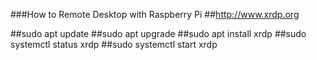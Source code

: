 ###How to Remote Desktop with Raspberry Pi
##http://www.xrdp.org

##sudo apt update
##sudo apt upgrade
##sudo apt install xrdp
##sudo systemctl status xrdp
##sudo systemctl start xrdp
